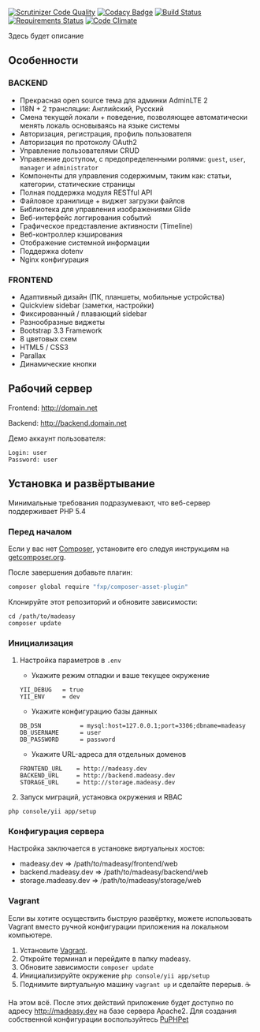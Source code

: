 [![Scrutinizer Code Quality](https://scrutinizer-ci.com/g/Exoticness/madeasy/badges/quality-score.png?b=master)](https://scrutinizer-ci.com/g/Exoticness/madeasy/?branch=master) [![Codacy Badge](https://img.shields.io/badge/codacy-B-brightgreen.svg)](https://www.codacy.com/app/roof1rst/list) [![Build Status](https://scrutinizer-ci.com/g/Exoticness/madeasy/badges/build.png?b=master)](https://scrutinizer-ci.com/g/Exoticness/madeasy/build-status/master) [![Requirements Status](https://requires.io/github/Exoticness/list/requirements.svg?branch=master)](https://requires.io/github/Exoticness/list/requirements/?branch=master) [![Code Climate](https://img.shields.io/codeclimate/github/kabisaict/flow.svg)]()

Здесь будет описание


Особенности
--------
### BACKEND
- Прекрасная open source тема для админки AdminLTE 2
- I18N + 2 трансляции: Английский, Русский
- Смена текущей локали + поведение, позволяющее автоматически менять локаль основываясь на языке системы
- Авторизация, регистрация, профиль пользователя
- Авторизация по протоколу OAuth2
- Управление пользователями CRUD
- Управление доступом, с предопределенными ролями: `guest`, `user`, `manager` и `administrator` 
- Компоненты для управления содержимым, таким как: статьи, категории, статические страницы
- Полная поддержка модуля RESTful API
- Файловое хранилище + виджет загрузки файлов
- Библиотека для управления изображениями Glide
- Веб-интерфейс логгирования событий
- Графическое представление активности (Timeline)
- Веб-контроллер кэширования
- Отображение системной информации
- Поддержка dotenv
- Nginx конфигурация

### FRONTEND
- Адаптивный дизайн (ПК, планшеты, мобильные устройства)
- Quickview sidebar (заметки, настройки)
- Фиксированный / плавающий sidebar
- Разнообразные виджеты
- Bootstrap 3.3 Framework
- 8 цветовых схем
- HTML5 / CSS3
- Parallax
- Динамические кнопки

Рабочий сервер
----
Frontend:
http://domain.net

Backend:
http://backend.domain.net

Демо аккаунт пользователя:
```
Login: user
Password: user
```

Установка и развёртывание
------------

Минимальные требования подразумевают, что веб-сервер поддерживает PHP 5.4

### Перед началом
Если у вас нет [Composer](http://getcomposer.org/), установите его следуя инструкциям на [getcomposer.org](http://getcomposer.org/doc/00-intro.md#installation-nix).

После завершения добавьте плагин:
```bash
composer global require "fxp/composer-asset-plugin"
```

Клонируйте этот репозиторий и обновите зависимости:
```
cd /path/to/madeasy
composer update
```

### Инициализация
1. Настройка параметров в `.env`
	- Укажите режим отладки и ваше текущее окружение
	
	```
	YII_DEBUG   = true
	YII_ENV     = dev
	```
	- Укажите конфигурацию базы данных
	```
	DB_DSN           = mysql:host=127.0.0.1;port=3306;dbname=madeasy
	DB_USERNAME      = user
	DB_PASSWORD      = password
	```

	- Укажите URL-адреса для отдельных доменов
	```
	FRONTEND_URL    = http://madeasy.dev
	BACKEND_URL     = http://backend.madeasy.dev
	STORAGE_URL     = http://storage.madeasy.dev
	```

2. Запуск миграций, установка окружения и RBAC
```
php console/yii app/setup
```

### Конфигурация сервера
Настройка заключается в установке виртуальных хостов:
- madeasy.dev => /path/to/madeasy/frontend/web
- backend.madeasy.dev => /path/to/madeasy/backend/web
- storage.madeasy.dev => /path/to/madeasy/storage/web

### Vagrant
Если вы хотите осуществить быструю развёртку, можете использовать Vagrant вместо ручной конфигурации приложения на локальном компьютере.

1. Установите [Vagrant](https://www.vagrantup.com/).
2. Откройте терминал и перейдите в папку madeasy.
3. Обновите зависимости ```composer update```
4. Инициализируйте окружение ```php console/yii app/setup```
5. Поднимите виртуальную машину ```vagrant up``` и сделайте перерыв. :coffee:

На этом всё. После этих действий приложение будет доступно по адресу http://madeasy.dev на базе сервера Apache2. Для создания собственной конфигурации воспользуйтесь [PuPHPet](https://www.puphpet.com/)
